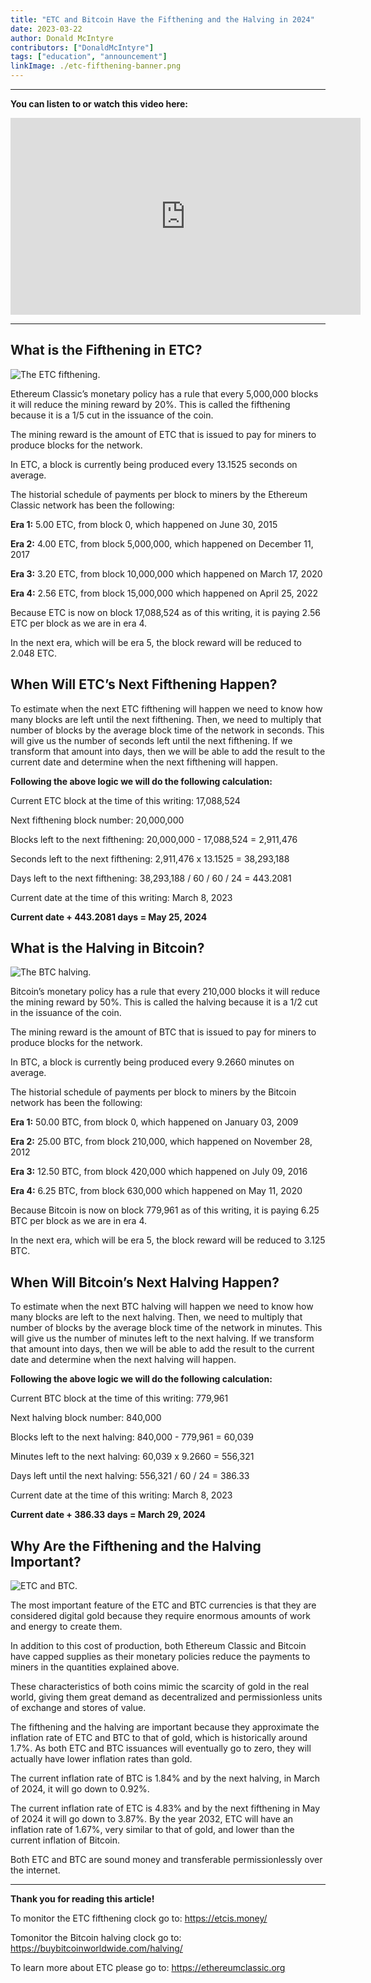 ```yaml
---
title: "ETC and Bitcoin Have the Fifthening and the Halving in 2024"
date: 2023-03-22
author: Donald McIntyre
contributors: ["DonaldMcIntyre"]
tags: ["education", "announcement"]
linkImage: ./etc-fifthening-banner.png
---
```


---
**You can listen to or watch this video here:**

<iframe width="560" height="315" src="https://www.youtube.com/embed/JaNkywXLg2M" title="YouTube video player" frameborder="0" allow="accelerometer; autoplay; clipboard-write; encrypted-media; gyroscope; picture-in-picture; web-share" allowfullscreen></iframe>

---

## What is the Fifthening in ETC?

![The ETC fifthening.](./1.png)

Ethereum Classic’s monetary policy has a rule that every 5,000,000 blocks it will reduce the mining reward by 20%. This is called the fifthening because it is a 1/5 cut in the issuance of the coin.

The mining reward is the amount of ETC that is issued to pay for miners to produce blocks for the network.

In ETC, a block is currently being produced every 13.1525 seconds on average.

The historial schedule of payments per block to miners by the Ethereum Classic network has been the following:

**Era 1:** 5.00 ETC, from block 0, which happened on June 30, 2015

**Era 2:** 4.00 ETC, from block 5,000,000, which happened on December 11, 2017

**Era 3:** 3.20 ETC, from block 10,000,000 which happened on March 17, 2020

**Era 4:** 2.56 ETC, from block 15,000,000 which happened on April 25, 2022

Because ETC is now on block 17,088,524 as of this writing, it is paying 2.56 ETC per block as we are in era 4.

In the next era, which will be era 5, the block reward will be reduced to 2.048 ETC.

## When Will ETC’s Next Fifthening Happen?

To estimate when the next ETC fifthening will happen we need to know how many blocks are left until the next fifthening. Then, we need to multiply that number of blocks by the average block time of the network in seconds. This will give us the number of seconds left until the next fifthening. If we transform that amount into days, then we will be able to add the result to the current date and determine when the next fifthening will happen.

**Following the above logic we will do the following calculation:**

Current ETC block at the time of this writing: 17,088,524

Next fifthening block number: 20,000,000

Blocks left to the next fifthening: 20,000,000 - 17,088,524 = 2,911,476

Seconds left to the next fifthening: 2,911,476 x 13.1525 = 38,293,188

Days left to the next fifthening: 38,293,188 / 60 / 60 / 24 = 443.2081

Current date at the time of this writing: March 8, 2023

**Current date + 443.2081 days = May 25, 2024**

## What is the Halving in Bitcoin?

![The BTC halving.](./2.png)

Bitcoin’s monetary policy has a rule that every 210,000 blocks it will reduce the mining reward by 50%. This is called the halving because it is a 1/2 cut in the issuance of the coin.

The mining reward is the amount of BTC that is issued to pay for miners to produce blocks for the network.

In BTC, a block is currently being produced every 9.2660 minutes on average.

The historial schedule of payments per block to miners by the Bitcoin network has been the following:

**Era 1:** 50.00 BTC, from block 0, which happened on January 03, 2009

**Era 2:** 25.00 BTC, from block 210,000, which happened on November 28, 2012

**Era 3:** 12.50 BTC, from block 420,000 which happened on July 09, 2016

**Era 4:** 6.25 BTC, from block 630,000 which happened on May 11, 2020

Because Bitcoin is now on block 779,961 as of this writing, it is paying 6.25 BTC per block as we are in era 4.

In the next era, which will be era 5, the block reward will be reduced to 3.125 BTC.

## When Will Bitcoin’s Next Halving Happen?

To estimate when the next BTC halving will happen we need to know how many blocks are left to the next halving. Then, we need to multiply that number of blocks by the average block time of the network in minutes. This will give us the number of minutes left to the next halving. If we transform that amount into days, then we will be able to add the result to the current date and determine when the next halving will happen.

**Following the above logic we will do the following calculation:**

Current BTC block at the time of this writing: 779,961

Next halving block number: 840,000

Blocks left to the next halving: 840,000 - 779,961 = 60,039

Minutes left to the next halving: 60,039 x 9.2660 = 556,321

Days left until the next halving: 556,321 / 60 / 24 = 386.33

Current date at the time of this writing: March 8, 2023

**Current date + 386.33 days = March 29, 2024**

## Why Are the Fifthening and the Halving Important?

![ETC and BTC.](./3.png)

The  most important feature of the ETC and BTC currencies is that they are considered digital gold because they require enormous amounts of work and energy to create them. 

In addition to this cost of production, both Ethereum Classic and Bitcoin have capped supplies as their monetary policies reduce the payments to miners in the quantities explained above.

These characteristics of both coins mimic the scarcity of gold in the real world, giving them great demand as decentralized and permissionless units of exchange and stores of value.

The fifthening and the halving are important because they approximate the inflation rate of ETC and BTC to that of gold, which is historically around 1.7%. As both ETC and BTC issuances will eventually go to zero, they will actually have lower inflation rates than gold.

The current inflation rate of BTC is 1.84% and by the next halving, in March of 2024, it will go down to 0.92%.

The current inflation rate of ETC is 4.83% and by the next fifthening in May of 2024 it will go down to 3.87%. By the year 2032, ETC will have an inflation rate of 1.67%, very similar to that of gold, and lower than the current inflation of Bitcoin.

Both ETC and BTC are sound money and transferable permissionlessly over the internet.

---

**Thank you for reading this article!**

To monitor the ETC fifthening clock go to: https://etcis.money/

Tomonitor the Bitcoin halving clock go to: https://buybitcoinworldwide.com/halving/

To learn more about ETC please go to: https://ethereumclassic.org

